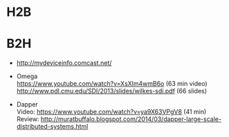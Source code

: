 # H2B


# B2H

* http://mydeviceinfo.comcast.net/

* Omega
<br>https://www.youtube.com/watch?v=XsXlm4wmB6o (63 min video)
<br>http://www.pdl.cmu.edu/SDI/2013/slides/wilkes-sdi.pdf (66 slides)

* Dapper
<br>Video: https://www.youtube.com/watch?v=ya9X63VPgV8 (41 min)
<br>Review: http://muratbuffalo.blogspot.com/2014/03/dapper-large-scale-distributed-systems.html

